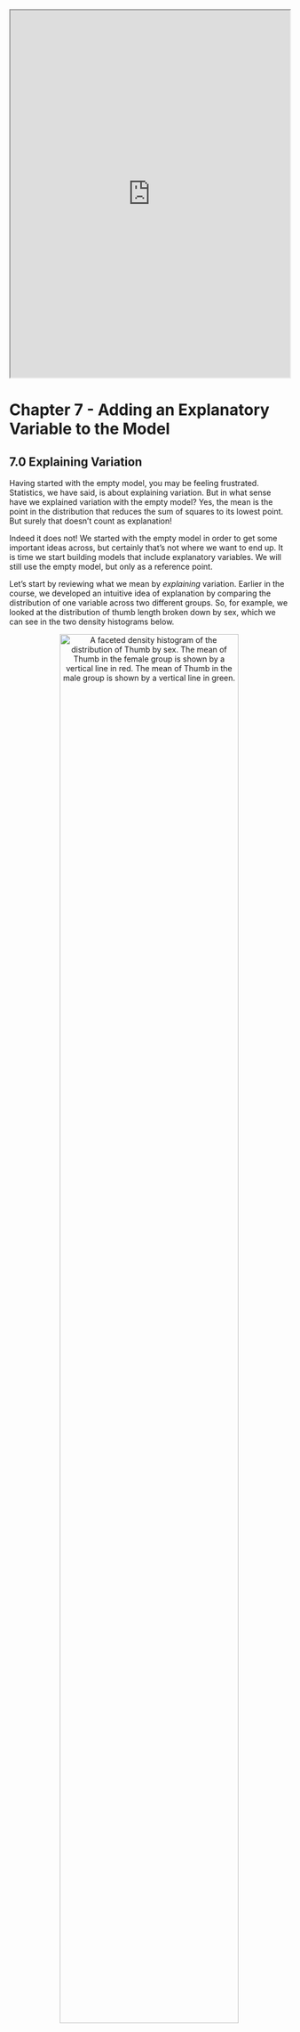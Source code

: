 <iframe data-type="learnosity" id="Pulse7"  src="https://coursekata.org/learnosity/preview/Pulse7" width="100%" height="660"></iframe>

# Chapter 7 - Adding an Explanatory Variable to the Model

## 7.0 Explaining Variation

Having started with the empty model, you may be feeling frustrated. Statistics, we have said, is about explaining variation. But in what sense have we explained variation with the empty model? Yes, the mean is the point in the distribution that reduces the sum of squares to its lowest point. But surely that doesn’t count as explanation!

Indeed it does not! We started with the empty model in order to get some important ideas across, but certainly that’s not where we want to end up. It is time we start building models that include explanatory variables. We will still use the empty model, but only as a reference point.

Let’s start by reviewing what we mean by *explaining* variation. Earlier in the course, we developed an intuitive idea of explanation by comparing the distribution of one variable across two different groups. So, for example, we looked at the distribution of thumb length broken down by sex, which we can see in the two density histograms below. 

<p align="center" style="text-align: center;"><img src="https://i.postimg.cc/gc1CFfSh/87caZgO.png" width=80% alt="A faceted density histogram of the distribution of Thumb by sex. The mean of Thumb in the female group is shown by a vertical line in red. The mean of Thumb in the male group is shown by a vertical line in green." /></p>

You can clearly see that sex explains some of the variation in thumb length. When we break up thumb length by sex it looks like two separate, though overlapping distributions. In general, males have longer thumbs than females. 

If we assume that this relationship (between sex and thumb length) exists in the population, and not just in our data, we can use it to help us make a better prediction about a future observation. **If you know that someone is male, you would make a different prediction of their thumb length than if you knew they were female.**  

Earlier in the course we expressed this idea in a word equation like this:

<p style="text-align: center;">***THUMB LENGTH = SEX + ERROR***</p>

What this says, is: sex explains some of the variation in thumb length, but other things also affect thumb length. 

Building on the previous section, let’s now try to state this relationship more precisely (that is, quantitatively) as a statistical model.
